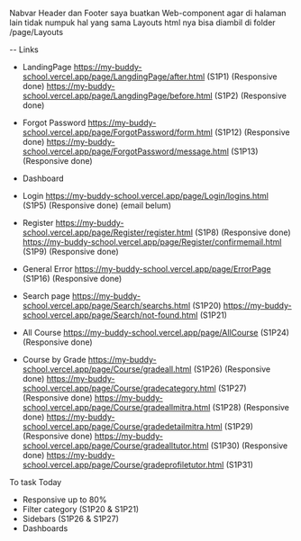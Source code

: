 Nabvar Header dan Footer saya buatkan Web-component agar di halaman lain tidak numpuk hal yang sama
Layouts html nya bisa diambil di folder /page/Layouts

-- Links
  - LandingPage
    https://my-buddy-school.vercel.app/page/LangdingPage/after.html (S1P1) (Responsive done)
    https://my-buddy-school.vercel.app/page/LangdingPage/before.html (S1P2) (Responsive done)

  - Forgot Password
    https://my-buddy-school.vercel.app/page/ForgotPassword/form.html (S1P12) (Responsive done)
    https://my-buddy-school.vercel.app/page/ForgotPassword/message.html (S1P13) (Responsive done)

  - Dashboard

  - Login
    https://my-buddy-school.vercel.app/page/Login/logins.html (S1P5) (Responsive done)
    (email belum)

  - Register
    https://my-buddy-school.vercel.app/page/Register/register.html (S1P8) (Responsive done)
    https://my-buddy-school.vercel.app/page/Register/confirmemail.html (S1P9) (Responsive done)

  - General Error
    https://my-buddy-school.vercel.app/page/ErrorPage (S1P16) (Responsive done)

  - Search page
    https://my-buddy-school.vercel.app/page/Search/searchs.html (S1P20)
    https://my-buddy-school.vercel.app/page/Search/not-found.html (S1P21)

  - All Course
    https://my-buddy-school.vercel.app/page/AllCourse (S1P24) (Responsive done)

  - Course by Grade
    https://my-buddy-school.vercel.app/page/Course/gradeall.html (S1P26) (Responsive done)
    https://my-buddy-school.vercel.app/page/Course/gradecategory.html (S1P27) (Responsive done)
    https://my-buddy-school.vercel.app/page/Course/gradeallmitra.html (S1P28) (Responsive done)
    https://my-buddy-school.vercel.app/page/Course/gradedetailmitra.html (S1P29) (Responsive done)
    https://my-buddy-school.vercel.app/page/Course/gradealltutor.html (S1P30) (Responsive done)
    https://my-buddy-school.vercel.app/page/Course/gradeprofiletutor.html (S1P31)

  To task Today
  - Responsive up to 80%
  - Filter category (S1P20 & S1P21)
  - Sidebars (S1P26 & S1P27)
  - Dashboards
